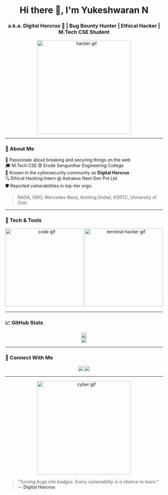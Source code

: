 <h1 align="center">Hi there 👋, I'm Yukeshwaran N</h1>
<h3 align="center">a.k.a. <b>Digital Horcrux</b> 🧠 | Bug Bounty Hunter | Ethical Hacker | M.Tech CSE Student</h3>

<p align="center">
  <img src="https://media.giphy.com/media/cNfIqJPVs6X1y/giphy.gif" width="300" alt="hacker gif">
</p>

---

### 🔐 About Me
🚀 Passionate about breaking and securing things on the web  
🎓 M.Tech CSE @ Erode Sengunthar Engineering College  
🧠 Known in the cybersecurity community as **Digital Horcrux**  
🔍 Ethical Hacking Intern @ Astraeus Next Gen Pvt Ltd  
🛡️ Reported vulnerabilities in top-tier orgs:  
> NASA, ISRO, Mercedes-Benz, Nothing (India), KSRTC, University of Oslo

---

### 🧰 Tech & Tools

<p align="center">
  <img src="https://media.giphy.com/media/26n7b7PjSOZJwVCmY/giphy.gif" width="250" alt="code gif">
  <img src="https://media.giphy.com/media/eNAsjO55tPbgaor7ma/giphy.gif" width="250" alt="terminal hacker gif">
</p>

---

### 📈 GitHub Stats

<p align="center">
  <img src="https://github-readme-stats.vercel.app/api?username=yukesh-yukii&show_icons=true&theme=radical" />
  <br>
  <img src="https://github-readme-stats.vercel.app/api/top-langs/?username=yukesh-yukii&layout=compact&theme=radical" />
</p>

---

### 🔗 Connect With Me

<p align="center">
  <a href="https://www.linkedin.com/in/yukeshwaran-n/"><img src="https://img.shields.io/badge/LinkedIn-DigitalHorcrux-blue?logo=linkedin" /></a>
  <a href="mailto:damnyuki07@gmail.com"><img src="https://img.shields.io/badge/Email-damnyuki07@gmail.com-red?logo=gmail" /></a>
</p>

---

<p align="center">
  <img src="https://media.giphy.com/media/kH8nG7nFwKxL1fJ2a5/giphy.gif" width="300" alt="cyber gif" />
</p>

> _"Turning bugs into badges. Every vulnerability is a chance to learn."_  
> — **Digital Horcrux**
